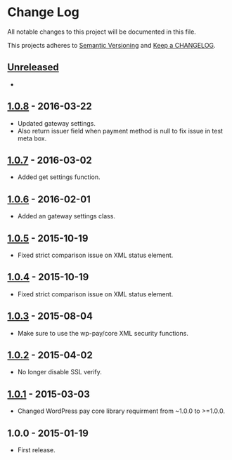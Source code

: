 # Change Log

All notable changes to this project will be documented in this file.

This projects adheres to [Semantic Versioning](http://semver.org/) and [Keep a CHANGELOG](http://keepachangelog.com/).

## [Unreleased][unreleased]
-

## [1.0.8] - 2016-03-22
- Updated gateway settings.
- Also return issuer field when payment method is null to fix issue in test meta box.

## [1.0.7] - 2016-03-02
- Added get settings function.

## [1.0.6] - 2016-02-01
- Added an gateway settings class.

## [1.0.5] - 2015-10-19
- Fixed strict comparison issue on XML status element.

## [1.0.4] - 2015-10-19
- Fixed strict comparison issue on XML status element.

## [1.0.3] - 2015-08-04
- Make sure to use the wp-pay/core XML security functions.

## [1.0.2] - 2015-04-02
- No longer disable SSL verify.

## [1.0.1] - 2015-03-03
- Changed WordPress pay core library requirment from ~1.0.0 to >=1.0.0.

## 1.0.0 - 2015-01-19
- First release.

[unreleased]: https://github.com/wp-pay-gateways/qantani/compare/1.0.8...HEAD
[1.0.8]: https://github.com/wp-pay-gateways/qantani/compare/1.0.7...1.0.8
[1.0.7]: https://github.com/wp-pay-gateways/qantani/compare/1.0.6...1.0.7
[1.0.6]: https://github.com/wp-pay-gateways/qantani/compare/1.0.5...1.0.6
[1.0.5]: https://github.com/wp-pay-gateways/qantani/compare/1.0.4...1.0.5
[1.0.4]: https://github.com/wp-pay-gateways/qantani/compare/1.0.3...1.0.4
[1.0.3]: https://github.com/wp-pay-gateways/qantani/compare/1.0.2...1.0.3
[1.0.2]: https://github.com/wp-pay-gateways/qantani/compare/1.0.1...1.0.2
[1.0.1]: https://github.com/wp-pay-gateways/qantani/compare/1.0.0...1.0.1
